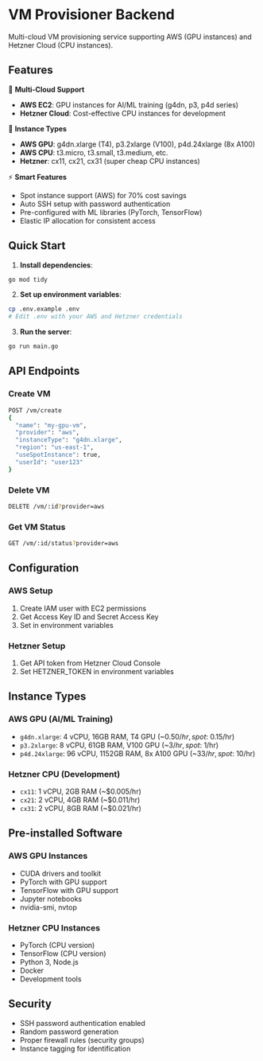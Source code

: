 # VM Provisioner Backend

Multi-cloud VM provisioning service supporting AWS (GPU instances) and Hetzner Cloud (CPU instances).

## Features

🚀 **Multi-Cloud Support**
- **AWS EC2**: GPU instances for AI/ML training (g4dn, p3, p4d series)
- **Hetzner Cloud**: Cost-effective CPU instances for development

🔧 **Instance Types**
- **AWS GPU**: g4dn.xlarge (T4), p3.2xlarge (V100), p4d.24xlarge (8x A100)
- **AWS CPU**: t3.micro, t3.small, t3.medium, etc.
- **Hetzner**: cx11, cx21, cx31 (super cheap CPU instances)

⚡ **Smart Features**
- Spot instance support (AWS) for 70% cost savings
- Auto SSH setup with password authentication
- Pre-configured with ML libraries (PyTorch, TensorFlow)
- Elastic IP allocation for consistent access

## Quick Start

1. **Install dependencies**:
```bash
go mod tidy
```

2. **Set up environment variables**:
```bash
cp .env.example .env
# Edit .env with your AWS and Hetzner credentials
```

3. **Run the server**:
```bash
go run main.go
```

## API Endpoints

### Create VM
```bash
POST /vm/create
{
  "name": "my-gpu-vm",
  "provider": "aws",
  "instanceType": "g4dn.xlarge",
  "region": "us-east-1",
  "useSpotInstance": true,
  "userId": "user123"
}
```

### Delete VM
```bash
DELETE /vm/:id?provider=aws
```

### Get VM Status
```bash
GET /vm/:id/status?provider=aws
```

## Configuration

### AWS Setup
1. Create IAM user with EC2 permissions
2. Get Access Key ID and Secret Access Key
3. Set in environment variables

### Hetzner Setup
1. Get API token from Hetzner Cloud Console
2. Set HETZNER_TOKEN in environment variables

## Instance Types

### AWS GPU (AI/ML Training)
- `g4dn.xlarge`: 4 vCPU, 16GB RAM, T4 GPU (~$0.50/hr, spot: ~$0.15/hr)
- `p3.2xlarge`: 8 vCPU, 61GB RAM, V100 GPU (~$3/hr, spot: ~$1/hr)
- `p4d.24xlarge`: 96 vCPU, 1152GB RAM, 8x A100 GPU (~$33/hr, spot: ~$10/hr)

### Hetzner CPU (Development)
- `cx11`: 1 vCPU, 2GB RAM (~$0.005/hr)
- `cx21`: 2 vCPU, 4GB RAM (~$0.011/hr)
- `cx31`: 2 vCPU, 8GB RAM (~$0.021/hr)

## Pre-installed Software

### AWS GPU Instances
- CUDA drivers and toolkit
- PyTorch with GPU support
- TensorFlow with GPU support
- Jupyter notebooks
- nvidia-smi, nvtop

### Hetzner CPU Instances
- PyTorch (CPU version)
- TensorFlow (CPU version)
- Python 3, Node.js
- Docker
- Development tools

## Security

- SSH password authentication enabled
- Random password generation
- Proper firewall rules (security groups)
- Instance tagging for identification